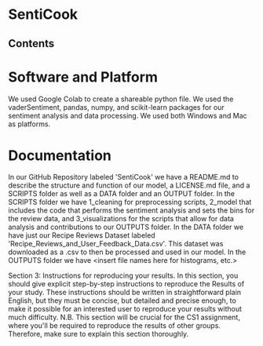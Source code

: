 # SentiCook
## Contents
# Software and Platform
We used Google Colab to create a shareable python file. We used the vaderSentiment, pandas, numpy, and scikit-learn packages for our sentiment analysis and data processing. We used both Windows and Mac as platforms.
# Documentation
In our GitHub Repository labeled 'SentiCook' we have a README.md to describe the structure and function of our model, a LICENSE.md file, and a SCRIPTS folder as well as a DATA folder and an OUTPUT folder.
In the SCRIPTS folder we have 1_cleaning for preprocessing scripts, 2_model that includes the code that performs the sentiment analysis and sets the bins for the review data, and 3_visualizations for the scripts that allow for data analysis and contributions to our OUTPUTS folder.
In the DATA folder we have just our Recipe Reviews Dataset labeled 'Recipe_Reviews_and_User_Feedback_Data.csv'. This dataset was downloaded as a .csv to then be processed and used in our model.
In the OUTPUTS folder we have <insert file names here for histograms, etc.>

Section 3: Instructions for reproducing your results. In this section, you should give explicit step-by-step instructions to reproduce the Results of your study. These instructions should be written in straightforward plain English, but they must be concise, but detailed and precise enough, to make it possible for an interested user to reproduce your results without much difficulty. N.B. This section will be crucial for the CS1 assignment, where you'll be required to reproduce the results of other groups. Therefore, make sure to explain this section thoroughly.
